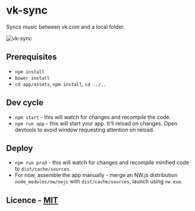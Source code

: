 # vk-sync

Syncs music between vk.com and a local folder.

![vk-sync](http://i.imgur.com/ZY111Ty.png)

## Prerequisites

- `npm install`
- `bower install`
- `cd app/assets`, `npm install`, `cd ../..`

## Dev cycle

- `npm start` - this will watch for changes and recompile the code.
- `npm run app` - this will start your app. It'll reload on changes. Open devtools to avoid window requesting attention on reload.

## Deploy

- `npm run prod` - this will watch for changes and recompile minified code to `dist/cache/sources`.
- For now, assemble the app manually - merge an NW.js distribution `node_modules/nw/nwjs` with `dist/cache/sources`, launch using `nw.exe`.

## Licence - [MIT](LICENSE)
